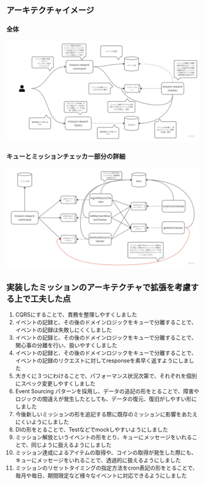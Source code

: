 ## アーキテクチャイメージ

### 全体
![アーキテクチャイメージ](./architecture-image.jpg)

### キューとミッションチェッカー部分の詳細
![アーキテクチャ詳細イメージ](./architecture-detail-image.jpg)

## 実装したミッションのアーキテクチャで拡張を考慮する上で工夫した点
1. CQRSにすることで、責務を整理しやすくしました
2. イベントの記録と、その後のドメインロジックをキューで分離することで、イベントの記録は失敗しにくくしました
3. イベントの記録と、その後のドメインロジックをキューで分離することで、関心事の分離を行い、扱いやすくしました
4. イベントの記録と、その後のドメインロジックをキューで分離することで、イベントの記録のリクエストに対してresponseを素早く返すようにしました
5. 大きくに３つにわけることで、パフォーマンス状況次第で、それぞれを個別にスペック変更しやすくしました
6. Event Sourcing パターンを採用し、データの追記の形をとることで、障害やロジックの間違えが発生したとしても、データの復元、復旧がしやすい形にしました
7. 今後新しいミッションの形を追記する際に既存のミッションに影響をあたえにくいようにしました
8. DIの形をとることで、Testなどでmockしやすいようにしました
9. ミッション解放というイベントの形をとり、キューにメッセージをいれることで、同じように扱えるようにしました
10. ミッション達成によるアイテムの取得や、コインの取得が発生した際にも、キューにメッセージをいれることで、透過的に扱えるようにしました
11. ミッションのリセットタイミングの指定方法をcron表記の形をとることで、毎月や毎日、期間限定など様々なイベントに対応できるようにしました
